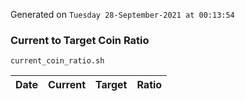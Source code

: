 Generated on `Tuesday 28-September-2021 at 00:13:54`

### Current to Target Coin Ratio
`current_coin_ratio.sh`

Date|Current|Target|Ratio
---|---|---|---
